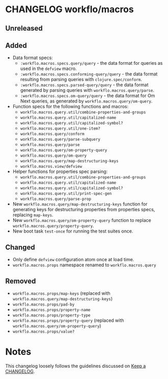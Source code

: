 # CHANGELOG workflo/macros

## Unreleased

## Added

* Data format specs:
    - `:workflo.macros.specs.query/query` - the data format for
      queries as used in the `defview` macro.
    - `:workflo.macros.specs.conforming-query/query` - the data
      format resulting from parsing queries with
      `clojure.spec/conform`.
    - `:workflo.macros.specs.parsed-query/query` - the data format
      generated by parsing queries with `workflo.macros.query/parse`.
    - `:workflo.macros.specs.om-query/query` - the data format for
      Om Next queries, as generated by `workflo.macros.query/om-query`.
* Function specs for the following functions and macros:
    - `workflo.macros.query.util/combine-properties-and-groups`
    - `workflo.macros.query.util/capitalized-name`
    - `workflo.macros.query.util/capitalized-symbol?`
    - `workflo.macros.query.util/one-item?`
    - `workflo.macros.query/conform`
    - `workflo.macros.query/parse-subquery`
    - `workflo.macros.query/parse`
    - `workflo.macros.query/om-property-query`
    - `workflo.macros.query/om-query`
    - `workflo.macros.query/map-destructuring-keys`
    - `workflo.macros.view/defview`
* Helper functions for properties spec parsing:
    - `workflo.macros.query.util/combine-properties-and-groups`
    - `workflo.macros.query.util/capitalized-name`
    - `workflo.macros.query.util/capitalized-symbol?`
    - `workflo.macros.query.util/print-spec-gen`
    - `workflo.macros.query/parse-prop`
* New `workflo.macros.query/map-destructuring-keys` function for
  generating keys for destructuring properties from properties
  specs, replacing `map-keys`.
* New `workflo.macros.query/om-property-query` function to replace
  `workflo.macros.query/property-query`.
* New boot task `test-once` for running the test suites once.

## Changed

* Only define `defview` configuration atom once at load time.
* `workflo.macros.props` namespace renamed to `workflo.macros.query`

## Removed

* `workflo.macros.props/map-keys` (replaced with
  `workflo.macros.query/map-destructuring-keys`)
* `workflo.macros.props/pad-by`
* `workflo.macros.props/property-name`
* `workflo.macros.props/property-type`
* `workflo.macros.props/property-query` (replaced with
  `workflo.macros.query/om-property-query`)
* `workflo.macros.props/value?`

# Notes

This changelog loosely follows the guidelines discussed on
[Keep a CHANGELOG](http://keepachangelog.com/).
